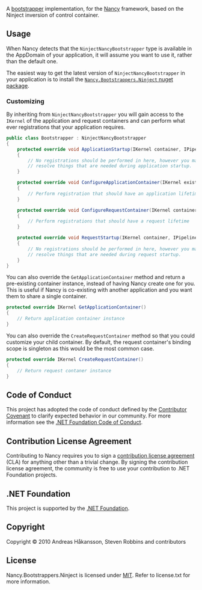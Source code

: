 A [bootstrapper](https://github.com/NancyFx/Nancy/wiki/Bootstrapper) implementation, for the [Nancy](http://nancyfx.org) framework, based on the Ninject inversion of control container.

## Usage

When Nancy detects that the `NinjectNancyBootstrapper` type is available in the AppDomain of your application, it will assume you want to use it, rather than the default one.

The easiest way to get the latest version of `NinjectNancyBootstrapper` in your application is to install the [`Nancy.Bootstrappers.Ninject` nuget package](http://www.nuget.org/packages/Nancy.Bootstrappers.Ninject/).

### Customizing

By inheriting from `NinjectNancyBootstrapper` you will gain access to the `IKernel` of the application and request containers and can perform what ever registrations that your application requires.

```c#
public class Bootstrapper : NinjectNancyBootstrapper
{
    protected override void ApplicationStartup(IKernel container, IPipelines pipelines)
    {
        // No registrations should be performed in here, however you may
        // resolve things that are needed during application startup.
    }

    protected override void ConfigureApplicationContainer(IKernel existingContainer)
    {
        // Perform registration that should have an application lifetime
    }

    protected override void ConfigureRequestContainer(IKernel container, NancyContext context)
    {
        // Perform registrations that should have a request lifetime
    }

    protected override void RequestStartup(IKernel container, IPipelines pipelines, NancyContext context)
    {
        // No registrations should be performed in here, however you may
        // resolve things that are needed during request startup.
    }
}
```

You can also override the `GetApplicationContainer` method and return a pre-existing container instance, instead of having Nancy create one for you. This is useful if Nancy is co-existing with another application and you want them to share a single container.

```c#
protected override IKernel GetApplicationContainer()
{
    // Return application container instance
}
```

You can also override the `CreateRequestContainer` method so that you could customize your child container. By default, the request container's binding scope is singleton as this would be the most common case.

```c#
protected override IKernel CreateRequestContainer()
{
    // Return request contaner instance
}
```

## Code of Conduct

This project has adopted the code of conduct defined by the [Contributor Covenant](http://contributor-covenant.org/) to clarify expected behavior in our community. For more information see the [.NET Foundation Code of Conduct](http://www.dotnetfoundation.org/code-of-conduct).

## Contribution License Agreement

Contributing to Nancy requires you to sign a [contribution license agreement](https://cla2.dotnetfoundation.org/) (CLA) for anything other than a trivial change. By signing the contribution license agreement, the community is free to use your contribution to .NET Foundation projects.

## .NET Foundation

This project is supported by the [.NET Foundation](http://www.dotnetfoundation.org).

## Copyright

Copyright © 2010 Andreas Håkansson, Steven Robbins and contributors

## License

Nancy.Bootstrappers.Ninject is licensed under [MIT](http://www.opensource.org/licenses/mit-license.php "Read more about the MIT license form"). Refer to license.txt for more information.
